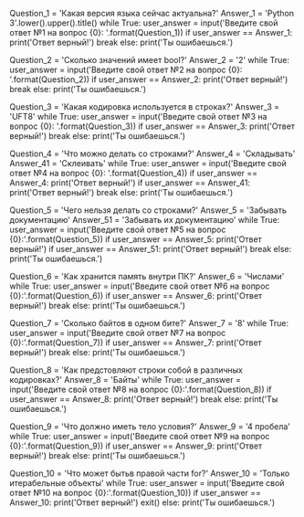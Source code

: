 Question_1 = 'Какая версия языка сейчас актуальна?'
Answer_1 = 'Python 3'.lower().upper().title()
while True:
    user_answer = input('Введите свой ответ №1 на вопрос {0}: '.format(Question_1))
    if user_answer == Answer_1:
       print('Ответ верный!')
       break
    else:
       print('Ты ошибаешься.')


Question_2 = 'Сколько значений имеет bool?'
Answer_2 = '2'
while True:
    user_answer = input('Введите свой ответ №2 на вопрос {0}: '.format(Question_2))
    if user_answer == Answer_2:
        print('Ответ верный!')
        break
    else:
        print('Ты ошибаешься.')


Question_3 = 'Какая кодировка используется в строках?'
Answer_3 = 'UFT8'
while True:
    user_answer = input('Введите свой ответ №3 на вопрос {0}: '.format(Question_3))
    if user_answer == Answer_3:
        print('Ответ верный!')
        break
    else:
        print('Ты ошибаешься.')


Question_4 = 'Что можно делать со строками?'
Answer_4 = 'Складывать'
Answer_41 = 'Склеивать'
while True:
    user_answer = input('Введите свой ответ №4 на вопрос {0}: '.format(Question_4))
    if user_answer == Answer_4:
        print('Ответ верный!')
    if user_answer == Answer_41:
        print('Ответ верный!')
        break
    else:
        print('Ты ошибаешься.')


Question_5 = 'Чего нельзя делать со строками?'
Answer_5  = 'Забывать документацию'
Answer_51 = 'Забывать их документацию'
while True:
   user_answer = input('Введите свой ответ №5 на вопрос {0}:'.format(Question_5))
   if user_answer == Answer_5:
       print('Ответ верный!')
   if user_answer == Answer_51:
       print('Ответ верный!')
       break
    else:
       print('Ты ошибаешься.')


Question_6 = 'Как хранится память внутри ПК?'
Answer_6  = 'Числами'
while True:
   user_answer = input('Введите свой ответ №6 на вопрос {0}:'.format(Question_6))
   if user_answer == Answer_6:
       print('Ответ верный!')
       break
    else:
       print('Ты ошибаешься.')



Question_7 = 'Сколько байтов в одном бите?'
Answer_7  = '8'
while True:
   user_answer = input('Введите свой ответ №7 на вопрос {0}:'.format(Question_7))
   if user_answer == Answer_7:
       print('Ответ верный!')
       break
    else:
       print('Ты ошибаешься.')



Question_8 = 'Как предстовляют строки собой в различных кодировках?'
Answer_8 = 'Байты'
while True:
    user_answer = input('Введите свой ответ №8 на вопрос {0}:'.format(Question_8))
    if user_answer == Answer_8:
        print('Ответ верный!')
        break
    else:
        print('Ты ошибаешься.')


Question_9 = 'Что должно иметь тело условия?'
Answer_9 = '4 пробела'
while True:
    user_answer = input('Введите свой ответ №9 на вопрос {0}:'.format(Question_9))
    if user_answer == Answer_9:
        print('Ответ верный!')
        break
    else:
        print('Ты ошибаешься.')


Question_10 = 'Что может бытьв правой части for?'
Answer_10 = 'Только итерабельные объекты'
while True:
    user_answer = input('Введите свой ответ №10 на вопрос {0}:'.format(Question_10))
    if user_answer == Answer_10:
        print('Ответ верный!')
        exit()
    else:
        print('Ты ошибаешься.')
